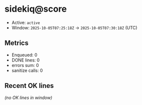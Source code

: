 # sidekiq@score

- Active: `active`
- Window: `2025-10-05T07:25:18Z` → `2025-10-05T07:30:18Z` (UTC)

## Metrics
- Enqueued: 0
- DONE lines: 0
- errors sum: 0
- sanitize calls: 0

## Recent OK lines
_(no OK lines in window)_

